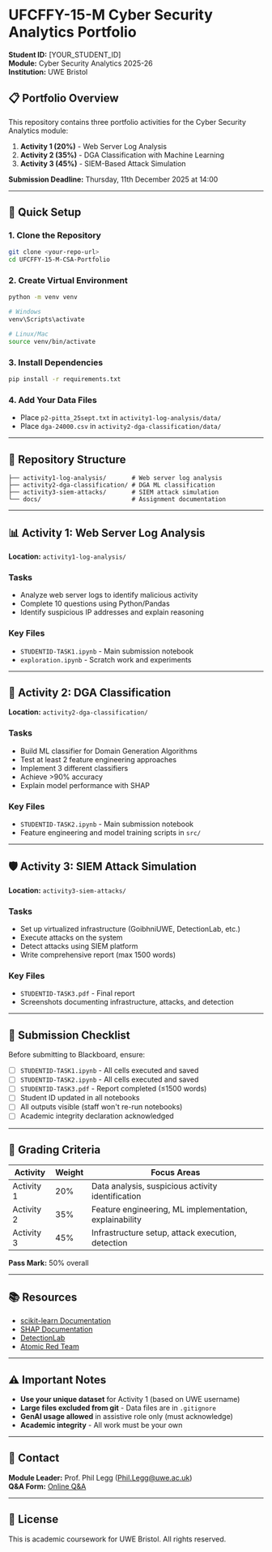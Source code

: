 # UFCFFY-15-M Cyber Security Analytics Portfolio

**Student ID:** [YOUR_STUDENT_ID]  
**Module:** Cyber Security Analytics 2025-26  
**Institution:** UWE Bristol

## 📋 Portfolio Overview

This repository contains three portfolio activities for the Cyber Security Analytics module:

1. **Activity 1 (20%)** - Web Server Log Analysis
2. **Activity 2 (35%)** - DGA Classification with Machine Learning
3. **Activity 3 (45%)** - SIEM-Based Attack Simulation

**Submission Deadline:** Thursday, 11th December 2025 at 14:00

---

## 🚀 Quick Setup

### 1. Clone the Repository
```bash
git clone <your-repo-url>
cd UFCFFY-15-M-CSA-Portfolio
```

### 2. Create Virtual Environment
```bash
python -m venv venv

# Windows
venv\Scripts\activate

# Linux/Mac
source venv/bin/activate
```

### 3. Install Dependencies
```bash
pip install -r requirements.txt
```

### 4. Add Your Data Files
- Place `p2-pitta_25sept.txt` in `activity1-log-analysis/data/`
- Place `dga-24000.csv` in `activity2-dga-classification/data/`

---

## 📁 Repository Structure

```
├── activity1-log-analysis/       # Web server log analysis
├── activity2-dga-classification/ # DGA ML classification
├── activity3-siem-attacks/       # SIEM attack simulation
└── docs/                         # Assignment documentation
```

---

## 📊 Activity 1: Web Server Log Analysis

**Location:** `activity1-log-analysis/`

### Tasks
- Analyze web server logs to identify malicious activity
- Complete 10 questions using Python/Pandas
- Identify suspicious IP addresses and explain reasoning

### Key Files
- `STUDENTID-TASK1.ipynb` - Main submission notebook
- `exploration.ipynb` - Scratch work and experiments

---

## 🤖 Activity 2: DGA Classification

**Location:** `activity2-dga-classification/`

### Tasks
- Build ML classifier for Domain Generation Algorithms
- Test at least 2 feature engineering approaches
- Implement 3 different classifiers
- Achieve >90% accuracy
- Explain model performance with SHAP

### Key Files
- `STUDENTID-TASK2.ipynb` - Main submission notebook
- Feature engineering and model training scripts in `src/`

---

## 🛡️ Activity 3: SIEM Attack Simulation

**Location:** `activity3-siem-attacks/`

### Tasks
- Set up virtualized infrastructure (GoibhniUWE, DetectionLab, etc.)
- Execute attacks on the system
- Detect attacks using SIEM platform
- Write comprehensive report (max 1500 words)

### Key Files
- `STUDENTID-TASK3.pdf` - Final report
- Screenshots documenting infrastructure, attacks, and detection

---

## 📝 Submission Checklist

Before submitting to Blackboard, ensure:

- [ ] `STUDENTID-TASK1.ipynb` - All cells executed and saved
- [ ] `STUDENTID-TASK2.ipynb` - All cells executed and saved
- [ ] `STUDENTID-TASK3.pdf` - Report completed (≤1500 words)
- [ ] Student ID updated in all notebooks
- [ ] All outputs visible (staff won't re-run notebooks)
- [ ] Academic integrity declaration acknowledged

---

## 🎯 Grading Criteria

| Activity | Weight | Focus Areas |
|----------|--------|-------------|
| Activity 1 | 20% | Data analysis, suspicious activity identification |
| Activity 2 | 35% | Feature engineering, ML implementation, explainability |
| Activity 3 | 45% | Infrastructure setup, attack execution, detection |

**Pass Mark:** 50% overall

---

## 📚 Resources

- [scikit-learn Documentation](https://scikit-learn.org/stable/)
- [SHAP Documentation](https://shap.readthedocs.io/)
- [DetectionLab](https://www.detectionlab.network/)
- [Atomic Red Team](https://atomicredteam.io/)

---

## ⚠️ Important Notes

- **Use your unique dataset** for Activity 1 (based on UWE username)
- **Large files excluded from git** - Data files are in `.gitignore`
- **GenAI usage allowed** in assistive role only (must acknowledge)
- **Academic integrity** - All work must be your own

---

## 📧 Contact

**Module Leader:** Prof. Phil Legg (Phil.Legg@uwe.ac.uk)  
**Q&A Form:** [Online Q&A](https://forms.office.com/e/yxFJZDraRG)

---

## 📄 License

This is academic coursework for UWE Bristol. All rights reserved.